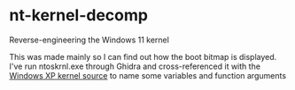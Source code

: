 # nt-kernel-decomp
Reverse-engineering the Windows 11 kernel

This was made mainly so I can find out how the boot bitmap is displayed. I've run ntoskrnl.exe through Ghidra and cross-referenced it with the [Windows XP kernel source](https://github.com/tongzx/nt5src/tree/master/Source/XPSP1/NT) to name some variables and function arguments
